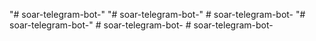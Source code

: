 "# soar-telegram-bot-" 
"# soar-telegram-bot-" 
#   s o a r - t e l e g r a m - b o t -  
 "# soar-telegram-bot-" 
#   s o a r - t e l e g r a m - b o t -  
 #   s o a r - t e l e g r a m - b o t -  
 